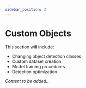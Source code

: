 ```yaml
---
sidebar_position: 2
---
```


# Custom Objects

<!-- TODO: Add object customization guide -->

This section will include:
- Changing object detection classes
- Custom dataset creation
- Model training procedures
- Detection optimization

*Content to be added...*
